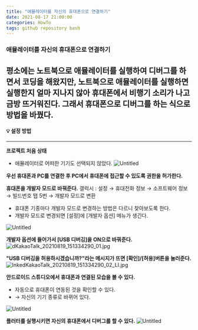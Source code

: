 ```yaml
---
title: "애뮬레이터를 자신의 휴대폰으로 연결하기"
date: 2021-08-17 21:00:00
categories: HowTo
tags: github repository bash
---
```


### 애뮬레이터를 자신의 휴대폰으로 연결하기

평소에는 노트북으로 애뮬레이터를 실행하여 디버그를 하면서 코딩을 해왔지만, 
노트북으로 애뮬레이터를 실행하면 실행한지 얼마 지나지 않아 휴대폰에서 비행기 소리가 나고 금방 뜨거워진다.
그래서 휴대폰으로 디버그를 하는 식으로 방법을 바꿨다.
---

#### 💡 설정 방법
---

**프로젝트 처음 상태**
- <no device selected> 애뮬레이터로 어떠한 기기도 선택되지 않았다.
![Untitled](https://res.cloudinary.com/code9b2n/image/upload/v1629357532/howto/%EC%95%A0%EB%AE%AC%EB%A0%88%EC%9D%B4%ED%84%B0%EB%A5%BC_%EC%9E%90%EC%8B%A0%EC%9D%98_%ED%9C%B4%EB%8C%80%ED%8F%B0%EC%9C%BC%EB%A1%9C_%EC%97%B0%EA%B2%B0%ED%95%98%EA%B8%B0.png)



**우선 휴대폰과 PC를 연결한 후 PC에서 휴대폰에 접근할 수 있도록 권한을 허가한다.**



**휴대폰을 개발자 모드로 바꿔준다.**
갤럭시 : 설정 → 휴대전화 정보 → 소프트웨어 정보 → 빌드번호 탭 5번 → 개발자 모드로 변환
- 휴대폰 기종마다 개발자 모드로 변경하는 방법은 다르니 찾아보도록 한다.
- 개발자 모드로 변경되면 [설정]에 [개발자 옵션] 메뉴가 생긴다.

![Untitled](https://res.cloudinary.com/code9b2n/image/upload/v1629357532/howto/%EC%95%A0%EB%AE%AC%EB%A0%88%EC%9D%B4%ED%84%B0%EB%A5%BC_%EC%9E%90%EC%8B%A0%EC%9D%98_%ED%9C%B4%EB%8C%80%ED%8F%B0%EC%9C%BC%EB%A1%9C_%EC%97%B0%EA%B2%B0%ED%95%98%EA%B8%B01.png)



**개발자 옵션에 들어가서 [USB 디버깅]을 ON으로 바꿔준다.**
![dKakaoTalk_20210819_151334290_01.jpg](https://res.cloudinary.com/code9b2n/image/upload/v1629357532/howto/%EC%95%A0%EB%AE%AC%EB%A0%88%EC%9D%B4%ED%84%B0%EB%A5%BC_%EC%9E%90%EC%8B%A0%EC%9D%98_%ED%9C%B4%EB%8C%80%ED%8F%B0%EC%9C%BC%EB%A1%9C_%EC%97%B0%EA%B2%B0%ED%95%98%EA%B8%B02.jpg)



**"USB 디버깅을 허용하시겠습니까?"라는 메시지가 뜨면 [확인]/[허용]버튼을 눌러준다.**
![InkedKakaoTalk_20210819_151334290_02_LI.jpg](https://res.cloudinary.com/code9b2n/image/upload/v1629357533/howto/%EC%95%A0%EB%AE%AC%EB%A0%88%EC%9D%B4%ED%84%B0%EB%A5%BC_%EC%9E%90%EC%8B%A0%EC%9D%98_%ED%9C%B4%EB%8C%80%ED%8F%B0%EC%9C%BC%EB%A1%9C_%EC%97%B0%EA%B2%B0%ED%95%98%EA%B8%B03.jpg)



**안드로이드 스튜디오에서 휴대폰과 연결된 모습을 볼 수 있다.**
- 자동으로 휴대폰이 연동된 것을 확인할 수 있다.
- <no device selected> → 자신의 기기 종류로 바뀌어 있다.

![Untitled](https://res.cloudinary.com/code9b2n/image/upload/v1629357532/howto/%EC%95%A0%EB%AE%AC%EB%A0%88%EC%9D%B4%ED%84%B0%EB%A5%BC_%EC%9E%90%EC%8B%A0%EC%9D%98_%ED%9C%B4%EB%8C%80%ED%8F%B0%EC%9C%BC%EB%A1%9C_%EC%97%B0%EA%B2%B0%ED%95%98%EA%B8%B04.png)



**플러터를 실행시키면 자신의 휴대폰에서 디버그를 할 수 있다.**
![Untitled](https://res.cloudinary.com/code9b2n/image/upload/v1629357533/howto/%EC%95%A0%EB%AE%AC%EB%A0%88%EC%9D%B4%ED%84%B0%EB%A5%BC_%EC%9E%90%EC%8B%A0%EC%9D%98_%ED%9C%B4%EB%8C%80%ED%8F%B0%EC%9C%BC%EB%A1%9C_%EC%97%B0%EA%B2%B0%ED%95%98%EA%B8%B05.png)